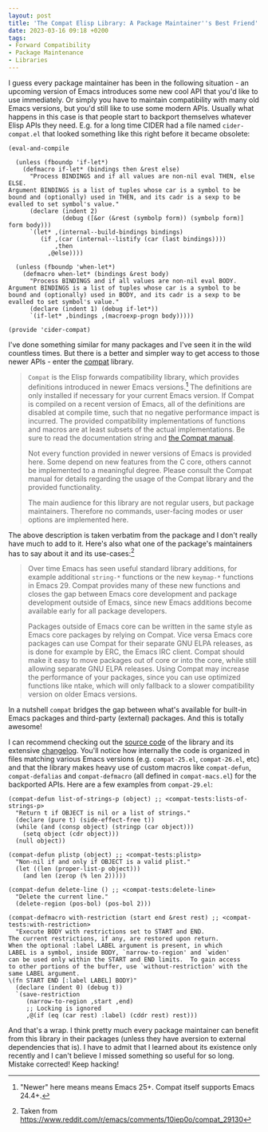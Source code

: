```yaml
---
layout: post
title: 'The Compat Elisp Library: A Package Maintainer''s Best Friend'
date: 2023-03-16 09:18 +0200
tags:
- Forward Compatibility
- Package Maintenance
- Libraries
---
```


I guess every package maintainer has been in the following situation - an upcoming version of Emacs introduces some new cool API that you'd like to use immediately. Or simply you have to maintain compatibility with many old Emacs versions, but you'd still like to use some modern APIs. Usually what happens in this case is that people start to backport themselves whatever Elisp APIs they need. E.g. for a long time CIDER had a file named `cider-compat.el` that looked something like this right before it became obsolete:

``` emacs-lisp
(eval-and-compile

  (unless (fboundp 'if-let*)
    (defmacro if-let* (bindings then &rest else)
      "Process BINDINGS and if all values are non-nil eval THEN, else ELSE.
Argument BINDINGS is a list of tuples whose car is a symbol to be
bound and (optionally) used in THEN, and its cadr is a sexp to be
evalled to set symbol's value."
      (declare (indent 2)
               (debug ([&or (&rest (symbolp form)) (symbolp form)] form body)))
      `(let* ,(internal--build-bindings bindings)
         (if ,(car (internal--listify (car (last bindings))))
             ,then
           ,@else))))

  (unless (fboundp 'when-let*)
    (defmacro when-let* (bindings &rest body)
      "Process BINDINGS and if all values are non-nil eval BODY.
Argument BINDINGS is a list of tuples whose car is a symbol to be
bound and (optionally) used in BODY, and its cadr is a sexp to be
evalled to set symbol's value."
      (declare (indent 1) (debug if-let*))
      `(if-let* ,bindings ,(macroexp-progn body)))))

(provide 'cider-compat)
```

I've done something similar for many packages and I've seen it in the wild countless times. But there is a better and simpler way to get access to those newer APIs - enter the [compat](https://elpa.gnu.org/packages/compat.html) library.

> `Compat` is the Elisp forwards compatibility library, which provides
> definitions introduced in newer Emacs versions.[^1]  The definitions
> are only installed if necessary for your current Emacs version.  If
> Compat is compiled on a recent version of Emacs, all of the
> definitions are disabled at compile time, such that no negative
> performance impact is incurred.  The provided compatibility
> implementations of functions and macros are at least subsets of the
> actual implementations.  Be sure to read the documentation string
> and [the Compat manual](https://elpa.gnu.org/packages/doc/compat.html).
>
> Not every function provided in newer versions of Emacs is provided
> here.  Some depend on new features from the C core, others cannot
> be implemented to a meaningful degree.  Please consult the Compat
> manual for details regarding the usage of the Compat library and
> the provided functionality.
>
> The main audience for this library are not regular users, but
> package maintainers.  Therefore no commands, user-facing modes or
> user options are implemented here.

The above description is taken verbatim from the package and I don't really have
much to add to it. Here's also what one of the package's maintainers has to say about it
and its use-cases:[^2]

> Over time Emacs has seen useful standard library additions, for example
> additional `string-*` functions or the new `keymap-*` functions in
> Emacs 29. Compat provides many of these new functions and closes the gap
> between Emacs core development and package development outside of Emacs, since
> new Emacs additions become available early for all package developers.
>
> Packages outside of Emacs core can be written in the same style as Emacs core
> packages by relying on Compat. Vice versa Emacs core packages can use Compat
> for their separate GNU ELPA releases, as is done for example by ERC, the Emacs
> IRC client. Compat should make it easy to move packages out of core or into
> the core, while still allowing separate GNU ELPA releases. Using Compat may
> increase the performance of your packages, since you can use optimized
> functions like ntake, which will only fallback to a slower compatibility
> version on older Emacs versions.

In a nutshell `compat` bridges the gap between what's available for built-in Emacs
packages and third-party (external) packages. And this is totally awesome!

I can recommend checking out the [source
code](https://github.com/emacs-compat/compat) of the library and its extensive
[changelog](https://github.com/emacs-compat/compat/blob/master/NEWS.org). You'll
notice how internally the code is organized in files matching various Emacs
versions (e.g. `compat-25.el`, `compat-26.el`, etc) and that the library makes
heavy use of custom macros like `compat-defun`, `compat-defalias` and
`compat-defmacro` (all defined in `compat-macs.el`) for the backported APIs. Here are a few examples from `compat-29.el`:

``` emacs-lisp
(compat-defun list-of-strings-p (object) ;; <compat-tests:lists-of-strings-p>
  "Return t if OBJECT is nil or a list of strings."
  (declare (pure t) (side-effect-free t))
  (while (and (consp object) (stringp (car object)))
    (setq object (cdr object)))
  (null object))

(compat-defun plistp (object) ;; <compat-tests:plistp>
  "Non-nil if and only if OBJECT is a valid plist."
  (let ((len (proper-list-p object)))
    (and len (zerop (% len 2)))))

(compat-defun delete-line () ;; <compat-tests:delete-line>
  "Delete the current line."
  (delete-region (pos-bol) (pos-bol 2)))

(compat-defmacro with-restriction (start end &rest rest) ;; <compat-tests:with-restriction>
  "Execute BODY with restrictions set to START and END.
The current restrictions, if any, are restored upon return.
When the optional :label LABEL argument is present, in which
LABEL is a symbol, inside BODY, `narrow-to-region' and `widen'
can be used only within the START and END limits.  To gain access
to other portions of the buffer, use `without-restriction' with the
same LABEL argument.
\(fn START END [:label LABEL] BODY)"
  (declare (indent 0) (debug t))
  `(save-restriction
     (narrow-to-region ,start ,end)
     ;; Locking is ignored
     ,@(if (eq (car rest) :label) (cddr rest) rest)))
```

And that's a wrap. I think pretty much every package maintainer can benefit from
this library in their packages (unless they have aversion to external
dependencies that is). I have to admit that I learned about its existence only
recently and I can't believe I missed something so useful for so long. Mistake
corrected! Keep hacking!

[^1]: "Newer" here means means Emacs 25+. Compat itself supports Emacs 24.4+.
[^2]: Taken from <https://www.reddit.com/r/emacs/comments/10iep0o/compat_29130>
